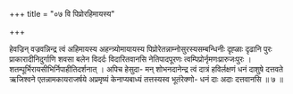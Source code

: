 +++
title = "०७ वि पिप्रोरहिमायस्य"

+++

हेवज्रिन् वज्रवन्निन्द्र त्वं अहिमायस्य अहन्त्र्योमायायस्य पिप्रोरेतन्नाम्नोसुरस्यसम्बन्धिनीः दृह्ळाः दृढानि पुरः प्राकारादीनिदुर्गाणि शवसा बलेन विदर्दः विदारितवानसि नेतिपादपूरणः त्वम्पिप्रोर्नृमणःप्रारुजःपुरः । शतम्पूर्भिरायसीभिर्निपाहीतिदर्शनात् । अपिच हेसुदा- मन् शोभनदानेन्द्र त्वं दात्रं हविर्लक्षणं धनं दाशुषे दत्तवते ऋजिश्वने एतन्नामकायराजर्षये अप्रमृष्यं केनाप्यबाध्यं तत्तस्यस्व भूतंरेक्णो- धनं दाः अदाः दत्तवानसि ॥ ७ ॥